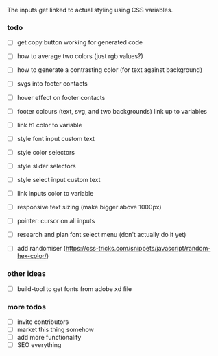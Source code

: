 The inputs get linked to actual styling using CSS variables.

### todo
- [ ] get copy button working for generated code

- [ ] how to average two colors (just rgb values?)
- [ ] how to generate a contrasting color (for text against background)

- [ ] svgs into footer contacts
- [ ] hover effect on footer contacts
- [ ] footer colours (text, svg, and two backgrounds) link up to variables

- [ ] link h1 color to variable

- [ ] style font input custom text
- [ ] style color selectors
- [ ] style slider selectors
- [ ] style select input custom text
- [ ] link inputs color to variable
- [ ] responsive text sizing (make bigger above 1000px)

- [ ] pointer: cursor on all inputs

- [ ] research and plan font select menu (don't actually do it yet)
- [ ] add randomiser (https://css-tricks.com/snippets/javascript/random-hex-color/)


### other ideas
- [ ] build-tool to get fonts from adobe xd file

### more todos
- [ ] invite contributors
- [ ] market this thing somehow
- [ ] add more functionality
- [ ] SEO everything
